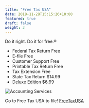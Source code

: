 ```yaml
---
title: "Free Tax USA"
date: 2018-11-28T15:15:26+10:00
featured: true
draft: false
weight: 3
---
```


Do it right. Do it for free.®

* Federal Tax Return	Free
* E-file				Free
* Customer Support		Free
* Printable Tax Return	Free
* Tax Extension			Free
* State Tax Return		$14.99
* Deluxe Edition		$6.99


![Accounting Services](/images/freetaxusa.png)

Go to Free Tax USA to file!
[FreeTaxUSA](https://www.freetaxusa.com)
